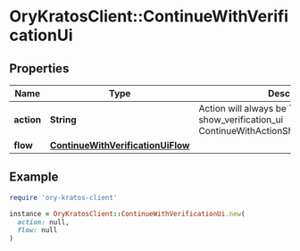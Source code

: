 # OryKratosClient::ContinueWithVerificationUi

## Properties

| Name | Type | Description | Notes |
| ---- | ---- | ----------- | ----- |
| **action** | **String** | Action will always be &#x60;show_verification_ui&#x60; show_verification_ui ContinueWithActionShowVerificationUIString |  |
| **flow** | [**ContinueWithVerificationUiFlow**](ContinueWithVerificationUiFlow.md) |  |  |

## Example

```ruby
require 'ory-kratos-client'

instance = OryKratosClient::ContinueWithVerificationUi.new(
  action: null,
  flow: null
)
```

